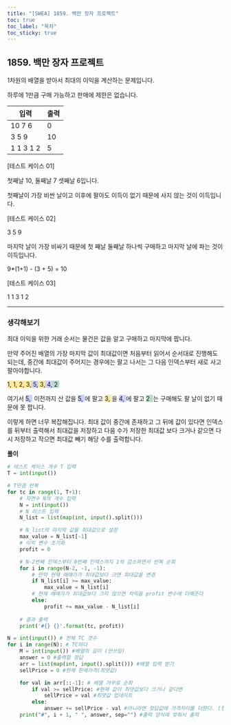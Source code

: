 ```yaml
---
title: "[SWEA] 1859. 백만 장자 프로젝트"
toc: true
toc_label: "목차"
toc_sticky: true
---
```


## 1859. 백만 장자 프로젝트

1차원의 배열을 받아서 최대의 이익을 계산하는 문제입니다.

하루에 1만큼 구매 가능하고 판매에 제한은 없습니다.

| 입력      | 출력 |
| --------- | ---- |
| 10 7 6    | 0    |
| 3 5 9     | 10   |
| 1 1 3 1 2 | 5    |

[테스트 케이스 01]

첫째날 10, 둘째날 7 셋째날 6입니다.

첫째날이 가장 비싼 날이고 이후에 팔아도 이득이 없기 때문에 사지 않는 것이 이득입니다.

[테스트 케이스 02]

3 5 9

마지막 날이 가장 비싸기 때문에 첫 째날 둘째날 하나씩 구매하고 마지막 날에 파는 것이 이득입니다.

9*(1+1) - (3 + 5) = 10

[테스트 케이스 03]

1 1 3 1 2

---

### 생각해보기

<span class="hlm">최대 이익을 위한 거래 순서는 물건은 값을 알고 구매하고 마지막에 팝니다.</span>

만약 주어진 배열의 가장 마지막 값이 최대값이면 처음부터 읽어서 순서대로 진행해도 되는데, 중간에 최대값이 주어지는 경우에는 팔고 나서는 그 다음 인덱스부터 새로 사고 팔아야합니다.

<span style="background-color: #ffe99c"> 1, 1, 2, 3,</span><span style="background-color: #ccd1ff"> 5,</span><span style="background-color: #ffe99c"> 3,</span><span style="background-color: #ccd1ff "> 4,</span><span style="background-color: #b7ddc8"> 2 </span>

여기서 <span style="background-color: #ccd1ff "> 5, </span> 이전까지 산 값을 <span style="background-color: #ccd1ff"> 5, </span>에 팔고 <span style="background-color: #ffe99c "> 3, </span>을 <span style="background-color: #ccd1ff"> 4, </span>에 팔고 <span style="background-color: #b7ddc8 "> 2  </span>는 구매해도 팔 날이 없기 때문에 못 팝니다.

이렇게 하면 너무 복잡해집니다. 최대 값이 중간에 존재하고 그 뒤에 값이 있다면 <span class="hlm">인덱스를 뒤부터 출력</span>해서 최대값을 저장하고 다음 수가 저장한 최대값 보다 크거나 같으면 다시 저장하고 작으면 최대값 빼기 해당 수를 출력합니다.  



**풀이**

```python
# 테스트 케이스 개수 T 입력
T = int(input())

# T만큼 반복
for tc in range(1, T+1):
    # 자연수 N의 개수 입력
    N = int(input())
    # N 리스트 입력
    N_list = list(map(int, input().split()))

    # N_list의 마지막 값을 최대값으로 설정
    max_value = N_list[-1]
    # 이익 변수 초기화
    profit = 0

    # N-2번째 인덱스부터 0번째 인덱스까지 1씩 감소하면서 반복 순회
    for i in range(N-2, -1, -1):
        # 만약 현재 매매가가 최대값보다 크면 최대값을 변경
        if N_list[i] >= max_value:
            max_value = N_list[i]
        # 현재 매매가가 최대값보다 크지 않으면 차익을 profit 변수에 더해준다
        else:
            profit += max_value - N_list[i]
    
    # 결과 출력
    print('#{} {}'.format(tc, profit))
```



```python
N = int(input()) # 전체 TC 갯수
for i in range(N): # TC마다
    M = int(input()) #배열의 길이 (안쓰임)
    answer = 0 #출력할 정답
    arr = list(map(int, input().split())) #배열 입력 받기
    sellPrice = 0 #현재 판매가격(최댓값)

    for val in arr[::-1]: # 배열 거꾸로 순회
        if val >= sellPrice: #현재 값이 최댓값보다 크거나 같다면
            sellPrice = val #최댓값 업데이트
        else:
            answer += sellPrice - val #아니라면 정답값에 가격차이를 더한다. (현재 값에 구매해서 최댓값에 판다)
    print("#", i + 1, " ", answer, sep="") #출력 양식에 맞춰서 출력
```

